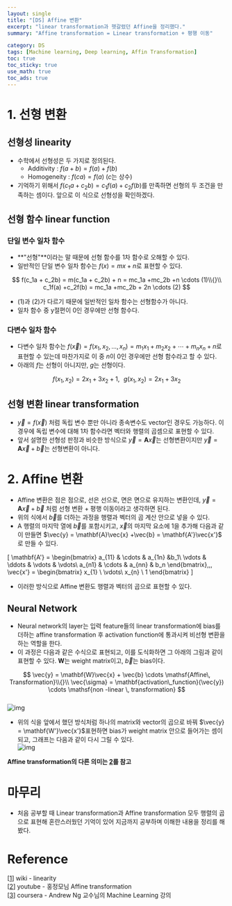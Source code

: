```yaml
---
layout: single
title: "[DS] Affine 변환"
excerpt: "linear transformation과 헷갈렸던 Affine을 정리했다."
summary: "Affine transformation = Linear transformation + 평행 이동"

category: DS
tags: [Machine learning, Deep learning, Affin Transformation]
toc: true
toc_sticky: true
use_math: true
toc_ads: true
---
```


# 1. 선형 변환

## 선형성 linearity

- 수학에서 선형성은 두 가지로 정의된다.
  - Additivity : $f(a + b) = f(a) + f(b)$
  - Homogeneity : $f(c a) = f(a)$ ($c$는 상수)
- 기억하기 위해서 $f(c_1a + c_2b) = c_1f(a) + c_2f(b)$를 만족하면 선형의 두 조건을 만족하는 셈이다. 앞으로 이 식으로 선형성을 확인하겠다.

## 선형 함수 linear function

### 단일 변수 일차 함수

- **"선형"**이라는 말 때문에 선형 함수를 1차 함수로 오해할 수 있다.
- 일반적인 단일 변수 일차 함수는 $f(x) = m x + n$로 표현할 수 있다.

$$
f(c_1a + c_2b) = m(c_1a + c_2b) + n  = mc_1a +mc_2b +n \cdots (1)\\{}\\
c_1f(a) +c_2f(b) = mc_1a +mc_2b + 2n \cdots (2)
$$

- (1)과 (2)가 다르기 때문에 일반적인 일차 함수는 선형함수가 아니다.
- 일차 함수 중 y절편이 0인 경우에만 선형 함수다.

### 다변수 일차 함수

- 다변수 일차 함수는 $f(\vec{x}) = f(x_1,x_2, \dots,x_n) = m_1 x_1 +m_2x_2 +\cdots + m_nx_n + n$로 표현할 수 있는데 마찬가지로 이 중 $n$이 0인 경우에만 선형 함수라고 할 수 있다.
- 아래의 $f$는 선형이 아니지만, $g$는 선형이다.

$$f(x_1, x_2) = 2x_1 + 3x_2 +1 ,\,\, \,\,g(x_1, x_2) = 2x_1 +3x_2 $$

## 선형 변환 linear transformation

- $\vec{y} = f( \vec{x})$ 처럼 독립 변수 뿐만 아니라 종속변수도 vector인 경우도 가능하다. 이 경우에 독립 변수에 대해 1차 함수라면 벡터와 행렬의 곱셈으로 표현할 수 있다.
- 앞서 설명한 선형성 판정과 비슷한 방식으로 $\vec{y} = \mathbf{A}\vec{x}$는 선형변환이지만 $\vec{y} = \mathbf{A}\vec{x} +\vec{b}$는 선형변환이 아니다.

# 2. Affine 변환

- Affine 변환은 점은 점으로, 선은 선으로, 면은 면으로 유지하는 변환인데, $\vec{y} = \mathbf{A}\vec{x} +\vec{b}$ 처럼 선형 변환 + 평행 이동이라고 생각하면 된다.
- 위의 식에서 $\vec{b}$를 더하는 과정을 행렬과 벡터의 곱 계산 안으로 넣을 수 있다.
- A 행렬의 마지막 열에 $\vec{b}$를 포함시키고, $\vec{x}$의 마지막 요소에 1을 추가해 다음과 같이 만들면 $\vec{y} = \mathbf{A}\vec{x} +\vec{b} = \mathbf{A'}\vec{x'}$ 로 만들 수 있다.

\[
\mathbf{A'} = \begin{bmatrix}
a_{11} & \cdots & a_{1n} &b_1\\
\vdots & \ddots & \vdots & \vdots\\
a_{n1} & \cdots & a_{nn} & b_n
\end{bmatrix},\,\,
\vec{x'} =
\begin{bmatrix}
x_{1} \\
\vdots\\
x_{n} \\
1
\end{bmatrix}
\]

- 이러한 방식으로 Affine 변환도 행렬과 벡터의 곱으로 표현할 수 있다.

## Neural Network

- Neural network의 layer는 입력 feature들의 linear transformation에 bias를 더하는 affine transformation 후 activation function에 통과시켜 비선형 변환을 하는 역할을 한다.
- 이 과정은 다음과 같은 수식으로 표현되고, 이를 도식화하면 그 아래의 그림과 같이 표현할 수 있다. $\mathbf{W}$는 weight matrix이고, $\vec{b}$는 bias이다.

$$
\vec{y} = \mathbf{W}\vec{x} + \vec{b} \cdots \mathsf{Affine\, Transformation}\\{}\\ \vec{\sigma} = \mathbf{activation\_function}(\vec{y}) \cdots \mathsf{non -linear \, transformation}
$$  
![img]({{site.url}}/assets/img/affine1.png)

- 위의 식을 앞에서 했던 방식처럼 하나의 matrix와 vector의 곱으로 바꿔 $\vec{y} = \mathbf{W'}\vec{x'}$표현하면 bias가 weight matrix 안으로 들어가는 셈이 되고, 그래프는 다음과 같이 다시 그릴 수 있다.  
![img]({{site.url}}/assets/img/affine2.png)

**Affine transformation의 다른 의미는 [2]를 참고**  
# 마무리
- 처음 공부할 때 Linear transformation과 Affine transformation 모두 행렬의 곱으로 표현해 혼란스러웠던 기억이 있어 지금까지 공부하며 이해한 내용을 정리를 해봤다.  

# Reference

[[1]] wiki - linearity  
[[2]] youtube - 홍정모님 Affine transformation  
[[3]] coursera - Andrew Ng 교수님의 Machine Learning 강의

[1]: https://ko.wikipedia.org/wiki/%EC%84%A0%ED%98%95%EC%84%B1
[2]: https://www.youtube.com/watch?v=DSmXIYkp024
[3]: https://www.coursera.org/learn/machine-learning?